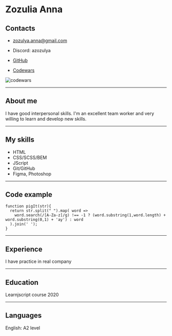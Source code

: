 # Zozulia Anna

## Contacts
* zozulya.anna@gmail.com

* Discord: azozulya

* [GitHub]( https://github.com/azozulya )

* [Codewars]( https://www.codewars.com/users/bbbom@mail.ru)

![codewars](https://www.codewars.com/users/bbbom@mail.ru/badges/small?theme=light 'codewars') 


***
## About me
I have good interpersonal skills. I'm an excellent team worker and very willing to learn and develop new skills.

***

## My skills

 * HTML
 * CSS/SCSS/BEM
 * JScript
 * Git/GitHub
 * Figma, Photoshop

***

## Code example
```
function pigIt(str){
  return str.split(" ").map( word => 
    word.search(/[A-Za-z]/g) !== -1 ? (word.substring(1,word.length) + word.substring(0,1) + 'ay') : word
  ).join(' ');
}
```
****

## Experience
I have practice in real company

***
## Education

Learnjscript course 2020

***
## Languages

English: A2 level
